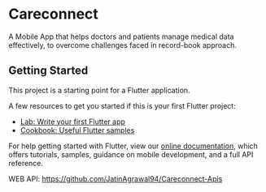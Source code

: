 # Careconnect

A Mobile App that helps doctors and patients manage medical data effectively, to overcome challenges faced in record-book approach.

## Getting Started

This project is a starting point for a Flutter application.

A few resources to get you started if this is your first Flutter project:

- [Lab: Write your first Flutter app](https://flutter.dev/docs/get-started/codelab)
- [Cookbook: Useful Flutter samples](https://flutter.dev/docs/cookbook)

For help getting started with Flutter, view our
[online documentation](https://flutter.dev/docs), which offers tutorials,
samples, guidance on mobile development, and a full API reference.


WEB API: https://github.com/JatinAgrawal94/Careconnect-Apis
